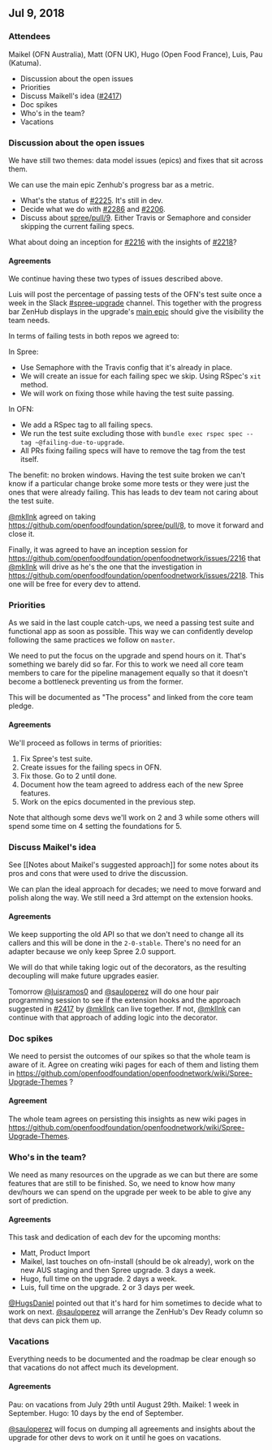 ## Jul 9, 2018

### Attendees

Maikel (OFN Australia), Matt (OFN UK), Hugo (Open Food France), Luis, Pau (Katuma).

* Discussion about the open issues
* Priorities
* Discuss Maikell's idea ([#2417](https://github.com/openfoodfoundation/openfoodnetwork/pull/2417))
* Doc spikes
* Who's in the team?
* Vacations

### Discussion about the open issues

We have still two themes: data model issues (epics) and fixes that sit across them.

We can use the main epic Zenhub's progress bar as a metric.

* What's the status of [#2225](https://github.com/openfoodfoundation/openfoodnetwork/issues/2225). It's still in dev.
* Decide what we do with [#2286](https://github.com/openfoodfoundation/openfoodnetwork/issues/2286) and [#2206](https://github.com/openfoodfoundation/openfoodnetwork/issues/2206).
* Discuss about [spree/pull/9](https://github.com/openfoodfoundation/spree/pull/9). Either Travis or Semaphore and consider skipping the current failing specs.

What about doing an inception for [#2216](https://github.com/openfoodfoundation/openfoodnetwork/issues/2216) with the insights of [#2218](https://github.com/openfoodfoundation/openfoodnetwork/issues/2218)?

#### Agreements

We continue having these two types of issues described above.

Luis will post the percentage of passing tests of the OFN's test suite once a week in the Slack [#spree-upgrade](https://openfoodnetwork.slack.com/messages/C4NDJT3FY/) channel. This together with the progress bar ZenHub displays in the upgrade's [main epic](https://github.com/openfoodfoundation/openfoodnetwork/issues/2109) should give the visibility the team needs.

In terms of failing tests in both repos we agreed to:

In Spree:

* Use Semaphore with the Travis config that it's already in place.
* We will create an issue for each failing spec we skip. Using RSpec's `xit` method.
* We will work on fixing those while having the test suite passing.

In OFN:

* We add a RSpec tag to all failing specs.
* We run the test suite excluding those with `bundle exec rspec spec --tag ~@failing-due-to-upgrade`.
* All PRs fixing failing specs will have to remove the tag from the test itself.

The benefit: no broken windows. Having the test suite broken we can't know if a particular change broke some more tests or they were just the ones that were already failing. This has leads to dev team not caring about the test suite.

[@mkllnk](https://github.com/mkllnk) agreed on taking https://github.com/openfoodfoundation/spree/pull/8, to move it forward and close it.

Finally, it was agreed to have an inception session for https://github.com/openfoodfoundation/openfoodnetwork/issues/2216 that [@mkllnk](https://github.com/mkllnk) will drive as he's the one that the investigation in https://github.com/openfoodfoundation/openfoodnetwork/issues/2218. This one will be free for every dev to attend.

### Priorities

As we said in the last couple catch-ups, we need a passing test suite and
functional app as soon as possible. This way we can confidently develop
following the same practices we follow on `master`.

We need to put the focus on the upgrade and spend hours on it. That's something
we barely did so far. For this to work we need all core team members to care for
the pipeline management equally so that it doesn't become a bottleneck
preventing us from the former.

This will be documented as "The process" and linked from the core team pledge.

#### Agreements

We'll proceed as follows in terms of priorities:

1. Fix Spree's test suite.
2. Create issues for the failing specs in OFN.
3. Fix those. Go to 2 until done.
4. Document how the team agreed to address each of the new Spree features.
5. Work on the epics documented in the previous step.

Note that although some devs we'll work on 2 and 3 while some others will spend some time on 4 setting the foundations for 5.

### Discuss Maikel's idea

See [[Notes about Maikel's suggested approach]] for some notes about its pros and cons that were used to drive the discussion.

We can plan the ideal approach for decades; we need to move forward and polish
along the way. We still need a 3rd attempt on the extension hooks.

#### Agreements

We keep supporting the old API so that we don't need to change all its callers and this will be done in the `2-0-stable`. There's no need for an adapter because we only keep Spree 2.0 support.

We will do that while taking logic out of the decorators, as the resulting decoupling will make future upgrades easier.

Tomorrow [@luisramos0](https://github.com/luisramos0) and [@sauloperez](https://github.com/sauloperez) will do one hour pair programming session to see if the extension hooks and the approach suggested in [#2417](https://github.com/openfoodfoundation/openfoodnetwork/pull/2417) by [@mkllnk](https://github.com/mkllnk) can live together. If not, [@mkllnk](https://github.com/mkllnk) can continue with that approach of adding logic into the decorator.

### Doc spikes

We need to persist the outcomes of our spikes so that the whole team is aware of
it. Agree on creating wiki pages for each of them and listing them in
https://github.com/openfoodfoundation/openfoodnetwork/wiki/Spree-Upgrade-Themes ?

#### Agreement

The whole team agrees on persisting this insights as new wiki pages in https://github.com/openfoodfoundation/openfoodnetwork/wiki/Spree-Upgrade-Themes.

### Who's in the team?

We need as many resources on the upgrade as we can but there are some features that are still to be finished. So, we need to know how many dev/hours we can spend on the upgrade per week to be able to give any sort of prediction.

#### Agreements

This task and dedication of each dev for the upcoming months:

* Matt, Product Import
* Maikel, last touches on ofn-install (should be ok already), work on the new AUS staging and then Spree upgrade. 3 days a week.
* Hugo, full time on the upgrade. 2 days a week.
* Luis, full time on the upgrade. 2 or 3 days per week.

[@HugsDaniel](https://github.com/HugsDaniel) pointed out that it's hard for him sometimes to decide what to work on next. [@sauloperez](https://github.com/sauloperez) will arrange the ZenHub's Dev Ready column so that devs can pick them up.

### Vacations

Everything needs to be documented and the roadmap be clear enough so that vacations do not affect much its development.

#### Agreements

Pau: on vacations from July 29th until August 29th.
Maikel: 1 week in September.
Hugo: 10 days by the end of September.

[@sauloperez](https://github.com/sauloperez) will focus on dumping all agreements and insights about the upgrade for other devs to work on it until he goes on vacations.
